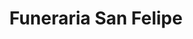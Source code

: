 ---
title: "Funeraria San Felipe"
url: /jinotega/funeraria-san-felipe/
shop: directores de funerarias
---